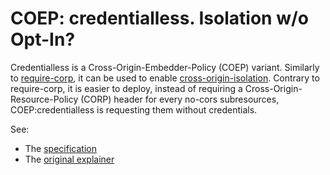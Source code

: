 # COEP: credentialless. Isolation w/o Opt-In?

Credentialless is a Cross-Origin-Embedder-Policy (COEP) variant. Similarly
to
[require-corp](https://html.spec.whatwg.org/multipage/origin.html#embedder-policy-value),
it can be used to enable [cross-origin-isolation](#cross-origin-isolation).
Contrary to require-corp, it is easier to deploy, instead of requiring a
Cross-Origin-Resource-Policy (CORP) header for every no-cors subresources,
COEP:credentialless is requesting them without credentials.

See:
- The [specification](https://htmlpreview.github.io/?https://github.com/mikewest/credentiallessness/blob/main/index.html)
- The [original explainer](./explainer.md)
